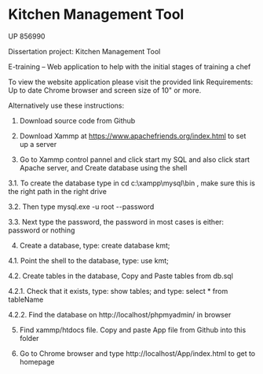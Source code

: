 # Kitchen Management Tool
UP 856990

Dissertation project: 
Kitchen Management Tool

E-training – Web application to help with the initial stages of training a chef 

To view the website application please visit the provided link
Requirements: Up to date Chrome browser and screen size of 10" or more.

Alternatively use these instructions:

1. Download source code from Github


2. Download Xammp at https://www.apachefriends.org/index.html to set up a server 


3. Go to Xammp control pannel and click start my SQL and also click start Apache server, and Create database using the shell

3.1. To create the database type in cd c:\xampp\mysql\bin , make sure this is the right path in the right drive

3.2. Then type mysql.exe -u root --password

3.3. Next type the password, the password in most cases is either: password or nothing


4. Create a database, type: create database kmt;

4.1. Point the shell to the database, type: use kmt;

4.2. Create tables in the database, Copy and Paste tables from db.sql 

4.2.1. Check that it exists, type: show tables; and type: select * from tableName

4.2.2. Find the database on http://localhost/phpmyadmin/ in browser


5. Find xammp/htdocs file. Copy and paste App file from Github into this folder


6. Go to Chrome browser and type http://localhost/App/index.html to get to homepage

